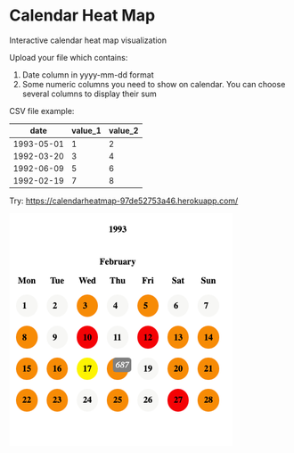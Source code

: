 # Calendar Heat Map

Interactive calendar heat map visualization

Upload your file which contains:
1) Date column in yyyy-mm-dd format
2) Some numeric columns you need to show on calendar. You can choose several columns to display their sum

CSV file example:

| date       | value_1 | value_2 |
|------------|---------|---------|
| 1993-05-01 | 1       | 2       |
| 1992-03-20 | 3       | 4       |
| 1992-06-09 | 5       | 6       |
| 1992-02-19 | 7       | 8       |

Try:
https://calendarheatmap-97de52753a46.herokuapp.com/

![img.png](img.png)